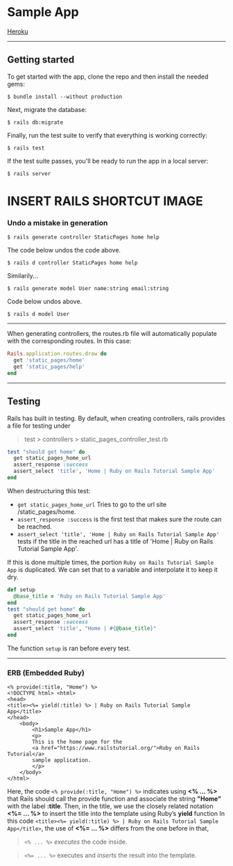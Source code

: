 # Sample App
[Heroku](https://powerful-waters-62992.herokuapp.com/)
___
## Getting started
To get started with the app, clone the repo and then install
the needed gems:
```
$ bundle install --without production
```
Next, migrate the database:
```
$ rails db:migrate
```
Finally, run the test suite to verify that everything is
working correctly:
```
$ rails test
```
If the test suite passes, you'll be ready to run the app in a
local server:
```
$ rails server
```
# INSERT RAILS SHORTCUT IMAGE
### Undo a mistake in generation
```
$ rails generate controller StaticPages home help
```
The code below undos the code above.
```
$ rails d controller StaticPages home help
```
Similarily...
```
$ rails generate model User name:string email:string
```
Code below undos above.
```
$ rails d model User
```
___
When generating controllers, the routes.rb file will automatically populate with the corresponding routes. In this case:
```ruby
Rails.application.routes.draw do
  get 'static_pages/home'
  get 'static_pages/help'
end
```
___
## Testing
Rails has built in testing. By default, when creating controllers, rails provides a file for testing under 
> test > controllers > static_pages_controller_test.rb
```ruby
test "should get home" do
  get static_pages_home_url
  assert_response :success
  assert_select 'title', 'Home | Ruby on Rails Tutorial Sample App'
end
```
When destructuring this test:
- `get static_pages_home_url` Tries to go to the url site /static_pages/home.
- `assert_response :success` is the first test that makes sure the route can be reached.
- `assert_select 'title', 'Home | Ruby on Rails Tutorial Sample App'` tests if the title in the reached url has a title of 'Home | Ruby on Rails Tutorial Sample App'.

If this is done multiple times, the portion `Ruby on Rails Tutorial Sample App` is duplicated. We can set that to a variable and interpolate it to keep it dry.
```ruby
def setup
  @base_title = 'Ruby on Rails Tutorial Sample App'
end
test "should get home" do
  get static_pages_home_url
  assert_response :success
  assert_select 'title', "Home | #{@base_title}"
end
```
The function `setup` is ran before every test.
___
### ERB (Embedded Ruby)
```
<% provide(:title, "Home") %>
<!DOCTYPE html> <html>
<head>
<title><%= yield(:title) %> | Ruby on Rails Tutorial Sample App</title>
</head> 
    <body>
        <h1>Sample App</h1> 
        <p>
        This is the home page for the
        <a href="https://www.railstutorial.org/">Ruby on Rails Tutorial</a>
        sample application.
        </p> 
    </body>
</html>
```
Here, the code `<% provide(:title, "Home") %>` indicates using **<% ... %>** that Rails should call the provide function and associate the string **"Home"** with the label **:title**. Then, in the title, we use the closely related notation **<%= ... %>** to insert the title into the template using Ruby’s **yield** function
In this code `<title><%= yield(:title) %> | Ruby on Rails Tutorial Sample App</title>`, the use of **<%= ... %>** differs from the one before in that,
> `<% ... %>` *executes* the code inside.

> `<%= ... %>` executes and *inserts* the result into the template.